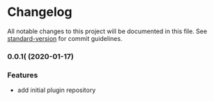 # Changelog

All notable changes to this project will be documented in this file. See [standard-version](https://github.com/conventional-changelog/standard-version) for commit guidelines.

### 0.0.1( (2020-01-17)


### Features

* add initial plugin repository
